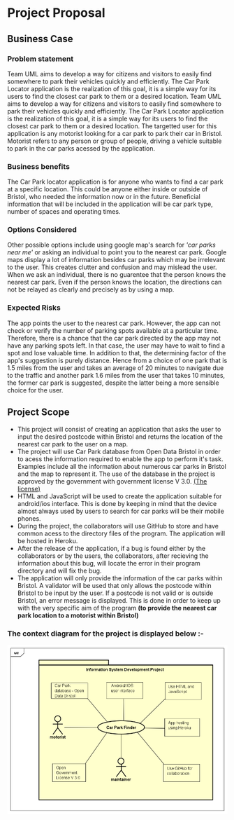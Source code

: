 # Project Proposal

## Business Case

### Problem statement
Team UML aims to develop a way for citizens and visitors to easily find somewhere to park their vehicles quickly and efficiently. The Car Park Locator application is the realization of this goal, it is a simple way for its users to find the closest car park to them or a desired location.
Team UML aims to develop a way for citizens and visitors to easily find somewhere to park their vehicles quickly and efficiently. The Car Park Locator application is the realization of this goal, it is a simple way for its users to find the closest car park to them or a desired location. The targetted user for this application is any motorist looking for a car park to park their car in Bristol. Motorist refers to any person or group of people, driving a vehicle suitable to park in the car parks acessed by the application.

### Business benefits
The Car Park locator application is for anyone who wants to find a car park at a specific location. This could be anyone either inside or outside of Bristol, who needed the information now or in the future. Beneficial information that will be included in the application will be car park type, number of spaces and operating times. 


### Options Considered
Other possible options include using google map's search for _'car parks near me'_ or asking an individual to point you to the nearest car park. Google maps display a lot of information besides car parks which may be irrelevant to the user. This creates clutter and confusion and may mislead the user. When we ask an individual, there is no guarentee that the person knows the nearest car park. Even if the person knows the location, the directions can not be relayed as clearly and precisely as by using a map.

### Expected Risks
The app points the user to the nearest car park. However, the app can not check or verify the number of parking spots available at a particular time. Therefore, there is a chance that the car park directed by the app may not have any parking spots left. In that case, the user may have to wait to find a spot and lose valuable time. In addition to that, the determining factor of the app's suggestion is purely distance. Hence from a choice of one park that is 1.5 miles from the user and takes an average of 20 minutes to navigate due to the traffic and another park 1.6 miles from the user that takes 10 minutes, the former car park is suggested, despite the latter being a more sensible choice for the user.

## Project Scope
* This project will consist of creating an application that asks the user to input the desired postcode within Bristol and returns the location of the nearest car park to the user on a map.
* The project will use Car Park database from Open Data Bristol in order to acess the information required to enable the app to perform it's task. Examples include all the information about numerous car parks in Bristol and the map to represent it. The use of the database in the project is approved by the government with government license V 3.0. [(The license)](http://www.nationalarchives.gov.uk/doc/open-government-licence/version/3/)
* HTML and JavaScript will be used to create the application suitable for android/ios interface. This is done by keeping in mind that the device almost always used by users to search for car parks will be their mobile phones.
* During the project, the collaborators will use GitHub to store and have common acess to the directory files of the program. The application will be hosted in Heroku.
* After the release of the application, if a bug is found either by the collaborators or by the users, the collaborators, after recieving the information about this bug, will locate the error in their program directory and will fix the bug.
* The application will only provide the information of the car parks within Bristol. A validator will be used that only allows the postcode within Bristol to be input by the user. If a postcode is not valid or is outside Bristol, an error message is displayed. This is done in order to keep up with the very specific aim of the program **(to provide the nearest car park location to a motorist within Bristol)**
 

### The context diagram for the project is displayed below :-


![Insert your Context Diagram Here](images/carParkFinder.png)
